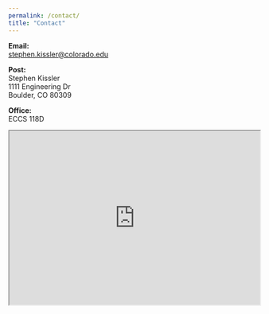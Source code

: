 ```yaml
---
permalink: /contact/
title: "Contact"
---
```


<b>Email:</b> <br>
<a href="mailto:stephen.kissler@colorado.edu" target="_blank">stephen.kissler@colorado.edu</a>
<br>


<b>Post:</b> <br>
Stephen Kissler<br>1111 Engineering Dr<br>Boulder, CO 80309

<b>Office:</b> <br>
ECCS 118D


<iframe src="https://www.google.com/maps/embed?pb=!1m18!1m12!1m3!1d17670.683709197558!2d-105.27283522484426!3d40.009626916128575!2m3!1f0!2f0!3f0!3m2!1i1024!2i768!4f13.1!3m3!1m2!1s0x876bedcb99bb71b9%3A0xadccadbd9ea75dc7!2sEngineering%20Center%2C%201111%20Engineering%20Dr%2C%20Boulder%2C%20CO%2080309!5e0!3m2!1sen!2sus!4v1658277667940!5m2!1sen!2sus" width="100%" height=350 style="border:1; -webkit-filter: grayscale(99%);" allowfullscreen="" loading="lazy" referrerpolicy="no-referrer-when-downgrade"></iframe>


